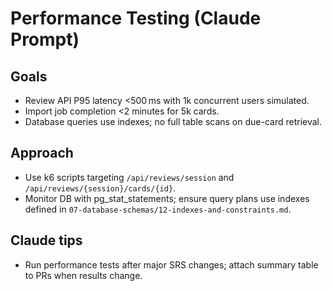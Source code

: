 # Performance Testing (Claude Prompt)

## Goals
- Review API P95 latency <500 ms with 1k concurrent users simulated.
- Import job completion <2 minutes for 5k cards.
- Database queries use indexes; no full table scans on due-card retrieval.

## Approach
- Use k6 scripts targeting `/api/reviews/session` and `/api/reviews/{session}/cards/{id}`.
- Monitor DB with pg_stat_statements; ensure query plans use indexes defined in `07-database-schemas/12-indexes-and-constraints.md`.

## Claude tips
- Run performance tests after major SRS changes; attach summary table to PRs when results change.
